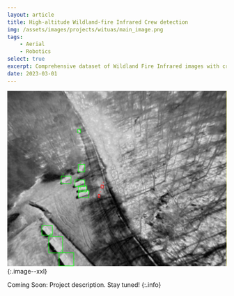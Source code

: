 ```yaml
---
layout: article
title: High-altitude Wildland-fire Infrared Crew detection
img: /assets/images/projects/wituas/main_image.png
tags: 
    - Aerial
    - Robotics
select: true
excerpt: Comprehensive dataset of Wildland Fire Infrared images with crew labels for the enhancement of wildfire crew detection - published to IROS 2023.
date: 2023-03-01
---
```


![WIT-UAS crew amidst fire](/assets/images/projects/wituas/main_image.png?style=centerme){:.image--xxl}


Coming Soon: Project description. Stay tuned!
{:.info}